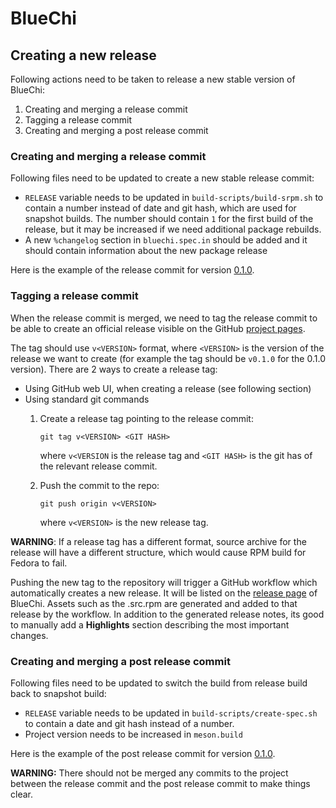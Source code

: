 # BlueChi

## Creating a new release

Following actions need to be taken to release a new stable version of BlueChi:

1. Creating and merging a release commit
2. Tagging a release commit
3. Creating and merging a post release commit

### Creating and merging a release commit

Following files need to be updated to create a new stable release commit:

* `RELEASE` variable needs to be updated in `build-scripts/build-srpm.sh` to contain a number instead of date and git
  hash, which are used for snapshot builds. The number should contain `1` for the first build of the release, but it
  may be increased if we need additional package rebuilds.
* A new `%changelog` section in `bluechi.spec.in` should be added and it should contain information about the new package
  release

Here is the example of the release commit for version
[0.1.0](https://github.com/containers/bluechi/pull/214).

### Tagging a release commit

When the release commit is merged, we need to tag the release commit to be able to create an official release visible
on the GitHub [project pages](https://github.com/containers/bluechi/releases).

The tag should use `v<VERSION>` format, where `<VERSION>` is the version of the release we want to create (for example
the tag should be `v0.1.0` for the 0.1.0 version). There are 2 ways to create a release tag:

* Using GitHub web UI, when creating a release (see following section)
* Using standard git commands
  1. Create a release tag pointing to the release commit:

     ```shell
     git tag v<VERSION> <GIT HASH>
     ```

     where `v<VERSION` is the release tag and `<GIT HASH>` is the git has of the relevant release commit.
  2. Push the commit to the repo:

     ``` shell
     git push origin v<VERSION>
     ```

     where `v<VERSION>` is the new release tag.

**WARNING**: If a release tag has a different format, source archive for the release will have a different structure,
which would cause RPM build for Fedora to fail.

Pushing the new tag to the repository will trigger a GitHub workflow which automatically creates a new release. It will
be listed on the [release page](https://github.com/containers/bluechi/releases) of BlueChi. Assets such as the .src.rpm
are generated and added to that release by the workflow. In addition to the generated release notes, its good to
manually add a **Highlights** section describing the most important changes.

### Creating and merging a post release commit

Following files need to be updated to switch the build from release build back to snapshot build:

* `RELEASE` variable needs to be updated in `build-scripts/create-spec.sh` to contain a date and git hash instead of
  a number.
* Project version needs to be increased in `meson.build`

Here is the example of the post release commit for version
[0.1.0](https://github.com/containers/bluechi/pull/215).

**WARNING:** There should not be merged any commits to the project between the release commit and the post release
commit to make things clear.
